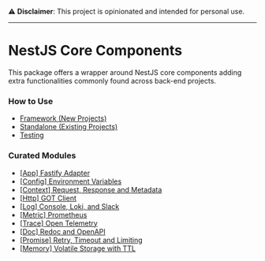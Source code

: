 ⚠️ **Disclaimer**: This project is opinionated and intended for personal use.

---

# NestJS Core Components

This package offers a wrapper around NestJS core components adding extra functionalities commonly found across back-end projects.

### How to Use

- [Framework (New Projects)](docs/usage/framework.md)
- [Standalone (Existing Projects)](docs/usage/standalone.md)
- [Testing](docs/usage/test.md)

### Curated Modules

- [\[App\] Fastify Adapter](docs/module/app.md)
- [\[Config\] Environment Variables](docs/module/config.md)
- [\[Context\] Request, Response and Metadata](docs/module/context.md)
- [\[Http\] GOT Client](docs/module/http.md)
- [\[Log\] Console, Loki, and Slack](docs/module/log.md)
- [\[Metric\] Prometheus](docs/module/metric.md)
- [\[Trace\] Open Telemetry](docs/module/trace.md)
- [\[Doc\] Redoc and OpenAPI](docs/module/doc.md)
- [\[Promise\] Retry, Timeout and Limiting](docs/module/promise.md)
- [\[Memory\] Volatile Storage with TTL](docs/module/memory.md)
